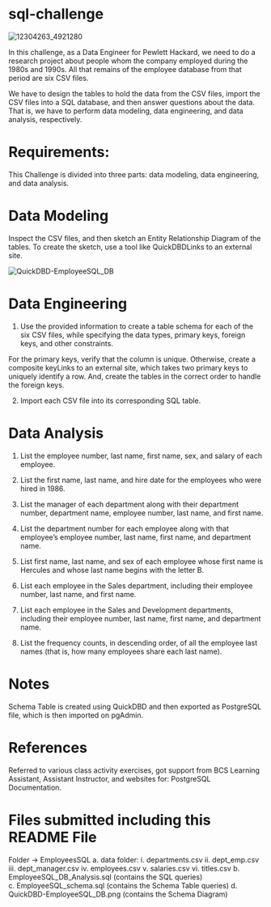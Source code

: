 # sql-challenge 

![12304263_4921280](https://github.com/Pooja14n/sql-challenge/assets/144713762/dc799f9d-1a57-47cf-8fb9-4ad07958501a)

In this challenge, as a Data Engineer for Pewlett Hackard, we need to do a research project about people whom the company employed during the 1980s and 1990s. All that remains of the employee database from that period are six CSV files.

We have to design the tables to hold the data from the CSV files, import the CSV files into a SQL database, and then answer questions about the data. That is, we have to perform data modeling, data engineering, and data analysis, respectively.

# Requirements: 
This Challenge is divided into three parts: data modeling, data engineering, and data analysis.

# Data Modeling
Inspect the CSV files, and then sketch an Entity Relationship Diagram of the tables. To create the sketch, use a tool like QuickDBDLinks to an external site.

![QuickDBD-EmployeeSQL_DB](https://github.com/Pooja14n/sql-challenge/assets/144713762/a385dc66-98d3-4c94-b360-14855e8936d8)

# Data Engineering
1. Use the provided information to create a table schema for each of the six CSV files, while specifying the data types, primary keys, foreign keys, and other constraints.

For the primary keys, verify that the column is unique. Otherwise, create a composite keyLinks to an external site, which takes two primary keys to uniquely identify a row. And, create the tables in the correct order to handle the foreign keys.

2. Import each CSV file into its corresponding SQL table.

# Data Analysis
1. List the employee number, last name, first name, sex, and salary of each employee.

2. List the first name, last name, and hire date for the employees who were hired in 1986.

3. List the manager of each department along with their department number, department name, employee number, last name, and first name.

4. List the department number for each employee along with that employee’s employee number, last name, first name, and department name.

5. List first name, last name, and sex of each employee whose first name is Hercules and whose last name begins with the letter B.

6. List each employee in the Sales department, including their employee number, last name, and first name.

7. List each employee in the Sales and Development departments, including their employee number, last name, first name, and department name.

8. List the frequency counts, in descending order, of all the employee last names (that is, how many employees share each last name).


# Notes
Schema Table is created using QuickDBD and then exported as PostgreSQL file, which is then imported on pgAdmin.

# References
Referred to various class activity exercises, got support from BCS Learning Assistant, Assistant Instructor, and websites for: PostgreSQL Documentation.

# Files submitted including this README File
Folder -> EmployeesSQL 
  a. data folder: 
    i. departments.csv 
    ii. dept_emp.csv
    iii. dept_manager.csv 
    iv. employees.csv
    v. salaries.csv
    vi. titles.csv
  b. EmployeeSQL_DB_Analysis.sql (contains the SQL queries)  
  c. EmployeeSQL_schema.sql (contains the Schema Table queries)
  d. QuickDBD-EmployeeSQL_DB.png (contains the Schema Diagram)

